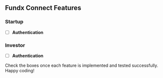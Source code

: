 ## Fundx Connect Features

### Startup
- [ ] **Authentication**

### Investor
- [ ] **Authentication**

Check the boxes once each feature is implemented and tested successfully. Happy coding!

